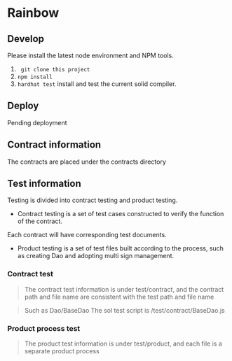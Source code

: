 # Rainbow

## Develop

Please install the latest node environment and NPM tools.

1. ` git clone this project`
2. `npm install`
3. `hardhat test` install and test the current solid compiler.

## Deploy

Pending deployment

## Contract information

The contracts are placed under the contracts directory

## Test information

Testing is divided into contract testing and product testing.

* Contract testing is a set of test cases constructed to verify the function of the contract.

Each contract will have corresponding test documents.

* Product testing is a set of test files built according to the process, such as creating Dao and adopting multi sign
  management.

### Contract test

> The contract test information is under test/contract, and the contract path and file name are consistent with the test path and file name

> Such as Dao/BaseDao The sol test script is /test/contract/BaseDao.js

### Product process test

> The product test information is under test/product, and each file is a separate product process

